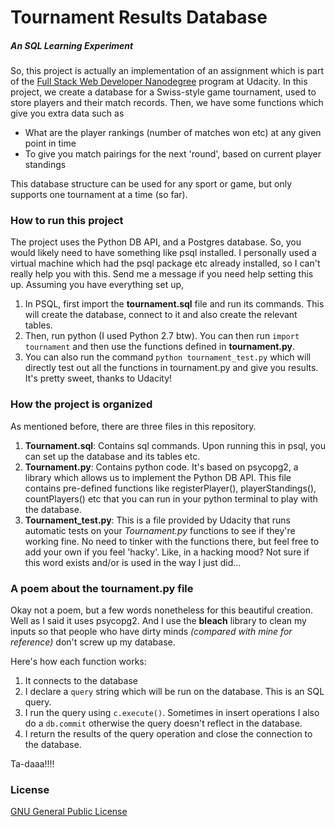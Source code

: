 # Tournament Results Database
##### An SQL Learning Experiment

So, this project is actually an implementation of an assignment which is part of the [Full Stack Web Developer Nanodegree](www.udacity.com/nanodegree) program at Udacity. In this project, we create a database for a Swiss-style game tournament, used to store players and their match records. Then, we have some functions which give you extra data such as
* What are the player rankings (number of matches won etc) at any given point in time
* To give you match pairings for the next 'round', based on current player standings

This database structure can be used for any sport or game, but only supports one tournament at a time (so far).

### How to run this project
The project uses the Python DB API, and a Postgres database. So, you would likely need to have something like psql installed. I personally used a virtual machine which had the psql package etc already installed, so I can't really help you with this. Send me a message if you need help setting this up.
Assuming you have everything set up,

1. In PSQL, first import the **tournament.sql** file and run its commands. This will create the database, connect to it and also create the relevant tables.
2. Then, run python (I used Python 2.7 btw). You can then run `import tournament` and then use the functions defined in **tournament.py**.
3. You can also run the command `python tournament_test.py` which will directly test out all the functions in tournament.py and give you results. It's pretty sweet, thanks to Udacity!

### How the project is organized
As mentioned before, there are three files in this repository.

1. **Tournament.sql**: Contains sql commands. Upon running this in psql, you can set up the database and its tables etc.
2. **Tournament.py**: Contains python code. It's based on psycopg2, a library which allows us to implement the Python DB API. This file contains pre-defined functions like registerPlayer(), playerStandings(), countPlayers() etc that you can run in your python terminal to play with the database.
3. **Tournament_test.py**: This is a file provided by Udacity that runs automatic tests on your *Tournament.py* functions to see if they're working fine. No need to tinker with the functions there, but feel free to add your own if you feel 'hacky'. Like, in a hacking mood? Not sure if this word exists and/or is used in the way I just did...

### A poem about the tournament.py file
Okay not a poem, but a few words nonetheless for this beautiful creation. Well as I said it uses psycopg2. And I use the **bleach** library to clean my inputs so that people who have dirty minds *(compared with mine for reference)* don't screw up my database.

Here's how each function works:
1. It connects to the database
2. I declare a `query` string which will be run on the database. This is an SQL query.
3. I run the query using `c.execute()`. Sometimes in insert operations I also do a `db.commit` otherwise the query doesn't reflect in the database.
4. I return the results of the query operation and close the connection to the database.

Ta-daaa!!!!

### License
[GNU General Public License](http://choosealicense.com/licenses/gpl-3.0/#)

